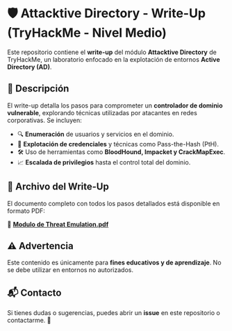 # 🛡️ Attacktive Directory - Write-Up (TryHackMe - Nivel Medio)

Este repositorio contiene el **write-up** del módulo **Attacktive Directory** de TryHackMe, un laboratorio enfocado en la explotación de entornos **Active Directory (AD)**.

## 📄 Descripción

El write-up detalla los pasos para comprometer un **controlador de dominio vulnerable**, explorando técnicas utilizadas por atacantes en redes corporativas. Se incluyen:

- 🔍 **Enumeración** de usuarios y servicios en el dominio.
- 🔑 **Explotación de credenciales** y técnicas como Pass-the-Hash (PtH).
- 🛠️ Uso de herramientas como **BloodHound, Impacket y CrackMapExec**.
- 📈 **Escalada de privilegios** hasta el control total del dominio.

## 📂 Archivo del Write-Up

El documento completo con todos los pasos detallados está disponible en formato PDF:

📌 **[Modulo de Threat Emulation.pdf](./Modulo%20de%20Threat%20Emulation.pdf)**

## ⚠️ Advertencia

Este contenido es únicamente para **fines educativos y de aprendizaje**. No se debe utilizar en entornos no autorizados.

## 📬 Contacto

Si tienes dudas o sugerencias, puedes abrir un **issue** en este repositorio o contactarme. 🚀
